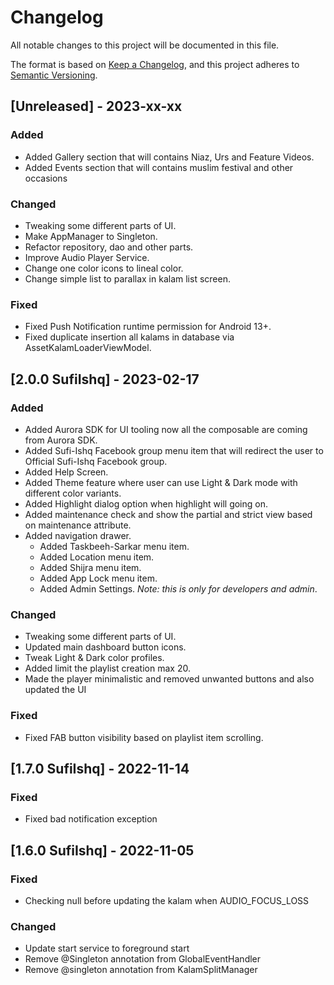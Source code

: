 # Changelog

All notable changes to this project will be documented in this file.

The format is based on [Keep a Changelog](https://keepachangelog.com/en/1.0.0/),
and this project adheres to [Semantic Versioning](https://semver.org/spec/v2.0.0.html).

## [Unreleased] - 2023-xx-xx

### Added
- Added Gallery section that will contains Niaz, Urs and Feature Videos.
- Added Events section that will contains muslim festival and other occasions

### Changed
- Tweaking some different parts of UI.
- Make AppManager to Singleton.
- Refactor repository, dao and other parts.
- Improve Audio Player Service.
- Change one color icons to lineal color.
- Change simple list to parallax in kalam list screen.

### Fixed
- Fixed Push Notification runtime permission for Android 13+.
- Fixed duplicate insertion all kalams in database via AssetKalamLoaderViewModel.

## [2.0.0 SufiIshq] - 2023-02-17

### Added
- Added Aurora SDK for UI tooling now all the composable are coming from Aurora SDK.
- Added Sufi-Ishq Facebook group menu item that will redirect the user to Official Sufi-Ishq Facebook group.
- Added Help Screen.
- Added Theme feature where user can use Light & Dark mode with different color variants.
- Added Highlight dialog option when highlight will going on.
- Added maintenance check and show the partial and strict view based on maintenance attribute.
- Added navigation drawer.
  - Added Taskbeeh-Sarkar menu item.
  - Added Location menu item.
  - Added Shijra menu item.
  - Added App Lock menu item.
  - Added Admin Settings. *Note: this is only for developers and admin*.

### Changed
- Tweaking some different parts of UI.
- Updated main dashboard button icons.
- Tweak Light & Dark color profiles.
- Added limit the playlist creation max 20.
- Made the player minimalistic and removed unwanted buttons and also updated the UI

### Fixed
- Fixed FAB button visibility based on playlist item scrolling.

## [1.7.0 SufiIshq] - 2022-11-14

### Fixed
- Fixed bad notification exception

## [1.6.0 SufiIshq] - 2022-11-05

### Fixed
- Checking null before updating the kalam when AUDIO_FOCUS_LOSS

### Changed
- Update start service to foreground start
- Remove @Singleton annotation from GlobalEventHandler
- Remove @singleton annotation from KalamSplitManager
